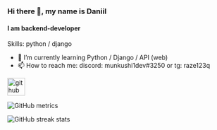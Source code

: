 ### Hi there 👋, my name is Daniil
#### I am backend-developer


Skills: python / django

- 🌱 I’m currently learning Python / Django / API (web)  
- 📫 How to reach me: discord: munkushi1dev#3250 or tg: raze123q 


[<img src='https://cdn.jsdelivr.net/npm/simple-icons@3.0.1/icons/github.svg' alt='github' height='40'>](https://github.com/Munkushi)  

![GitHub metrics](https://metrics.lecoq.io/Munkushi)  

![GitHub streak stats](https://github-readme-streak-stats.herokuapp.com/?user=Munkushi)  
  
